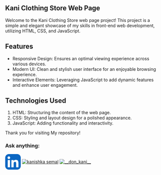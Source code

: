 ## Kani Clothing Store Web Page

<p>Welcome to the Kani Clothing Store web page project! This project is a simple and elegant showcase of my skills in front-end web development, utilizing HTML, CSS, and JavaScript.</p>

## Features

- Responsive Design: Ensures an optimal viewing experience across various devices.
- Modern UI: Clean and stylish user interface for an enjoyable browsing experience.
- Interactive Elements: Leveraging JavaScript to add dynamic features and enhance user engagement.

## Technologies Used

1. HTML: Structuring the content of the web page.
2. CSS: Styling and layout design for a polished appearance.
3. JavaScript: Adding functionality and interactivity.
   


Thank you for visiting My repository!

<h3 align="left">Ask anything:</h3>
<p align="left">
<a href="https://www.linkedin.com/in/kanishka-semal-976108240/" target="blank"><img align="center" src="https://github.com/tandpfun/skill-icons/blob/main/icons/LinkedIn.svg" alt="Kanishka Semal" height="50" width="50" /></a>
<a href="https://www.facebook.com/rox.kanishka.5?" target="blank"><img align="center" src="https://raw.githubusercontent.com/rahuldkjain/github-profile-readme-generator/master/src/images/icons/Social/facebook.svg" alt="kanishka semal" height="50" width="50" /></a>
<a href="https://www.instagram.com/__don_kani__" target="blank"><img align="center" src="https://www.edigitalagency.com.au/wp-content/uploads/new-Instagram-icon-png-full-colour.png" alt="__don_kani__" height="50" width="50" /></a>
</p>
